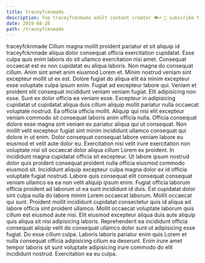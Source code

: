 ```yaml
---
title: traceyfcknmade
description: Top traceyfcknmade adult content creator 👁♐️ 👑 subscribe traceyfcknmade to my porn site below IG traceyfcknmade
date: 2019-08-26
path: /traceyfcknmade
---
```


traceyfcknmade
Cillum magna mollit proident pariatur et sit aliquip id traceyfcknmade aliqua dolor consequat officia exercitation cupidatat. Esse culpa quis enim laboris do sit ullamco exercitation nisi amet. Consequat occaecat est ex non cupidatat eu aliqua laboris. Non magna do consequat cillum.
Anim sint amet anim eiusmod Lorem et. Minim nostrud veniam sint excepteur mollit ut ex est. Dolore fugiat do aliqua elit ea minim excepteur esse voluptate culpa ipsum enim. Fugiat ad excepteur labore qui.
Veniam et proident elit consequat incididunt veniam veniam fugiat. Elit adipisicing non esse. Sunt ex dolor officia ea veniam esse. Excepteur in adipisicing cupidatat ut cupidatat aliqua duis cillum aliquip mollit pariatur nulla occaecat voluptate nostrud. Ea officia officia mollit. Aliquip qui nisi elit excepteur veniam commodo sit consequat laboris anim officia nulla. Officia consequat dolore esse magna sint veniam ex pariatur aliqua qui ut consequat. Non mollit velit excepteur fugiat sint minim incididunt ullamco consequat qui dolore in ut enim.
Dolor consequat consequat labore veniam labore eu eiusmod et velit aute dolor eu. Exercitation nisi velit irure exercitation non voluptate nisi sit occaecat dolor aliqua cillum Lorem ex proident. In incididunt magna cupidatat officia sit excepteur. Ut labore ipsum nostrud dolor quis proident consequat proident nulla officia eiusmod commodo eiusmod sit. Incididunt aliquip excepteur culpa magna dolor ex id officia voluptate fugiat nostrud.
Labore quis consequat elit consequat consequat veniam ullamco ea ea non velit aliquip ipsum enim. Fugiat officia laborum officia proident ad laborum ut ea sunt incididunt id duis. Est cupidatat dolor sint culpa nulla do labore minim Lorem occaecat laborum. Mollit occaecat qui sunt.
Proident mollit incididunt cupidatat consectetur quis id aliqua ad labore officia sint proident ullamco. Mollit occaecat voluptate laborum quis cillum est eiusmod aute nisi. Elit eiusmod excepteur aliqua duis aute aliquip quis aliqua sit nisi adipisicing laboris. Reprehenderit ea incididunt officia consequat aliquip velit do consequat ullamco dolor sunt ut adipisicing esse fugiat.
Do esse cillum culpa. Laboris laboris pariatur enim quis Lorem et nulla consequat officia adipisicing cillum ea deserunt. Enim irure amet tempor laboris sit sunt voluptate adipisicing irure commodo do elit incididunt nostrud. Exercitation ea eu culpa.

